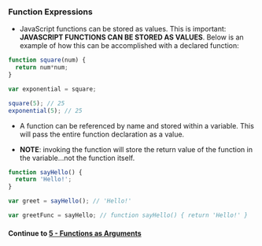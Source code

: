 ### Function Expressions
* JavaScript functions can be stored as values. This is important: **JAVASCRIPT FUNCTIONS CAN BE STORED AS VALUES**. Below is an example of how this can be accomplished with a declared function:
  
```javascript
function square(num) {
  return num*num;
}

var exponential = square;

square(5); // 25
exponential(5); // 25

```
  
* A function can be referenced by name and stored within a variable. This will pass the entire function declaration as a value.
  
* **NOTE**: invoking the function will store the return value of the function in the variable...not the function itself.
  
```javascript
function sayHello() {
  return 'Hello!';
}

var greet = sayHello(); // 'Hello!'

var greetFunc = sayHello; // function sayHello() { return 'Hello!' }
```
  

#### Continue to [5 - Functions as Arguments](5_FunctionsAsArguments.md)